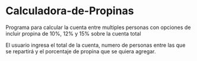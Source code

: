 # Calculadora-de-Propinas
<p>Programa para calcular la cuenta entre multiples personas con opciones de incluir propina de 10%, 12% y 15% sobre la cuenta total</p>
<p>El usuario ingresa el total de la cuenta, numero de personas entre las que se repartirá y el porcentaje de propina que se quiera agregar.</p>
